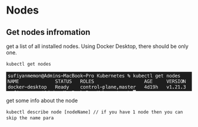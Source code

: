 # Nodes
## Get nodes infromation
get a list of all installed nodes. Using Docker Desktop, there should be only one.
```
kubectl get nodes
```
![getNode](readmeImages/getNode.png "get nodes")

get some info about the node
```
kubectl describe node [nodeName] // if you have 1 node then you can skip the name para 
```
